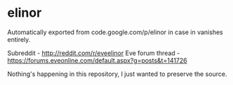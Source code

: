# elinor
Automatically exported from code.google.com/p/elinor in case in vanishes entirely.

Subreddit - http://reddit.com/r/eveelinor
Eve forum thread - https://forums.eveonline.com/default.aspx?g=posts&t=141726

Nothing's happening in this repository, I just wanted to preserve the source.
